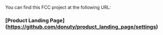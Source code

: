 You can find this FCC project at the following URL:

### [Product Landing Page] (https://github.com/donuty/product_landing_page/settings)
